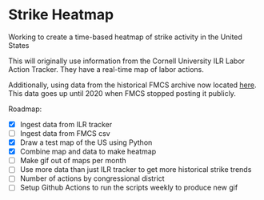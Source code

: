 # Strike Heatmap

Working to create a time-based heatmap of strike activity in the United States

This will originally use information from the Cornell University ILR Labor Action Tracker. They have a real-time map of labor actions. 

Additionally, using data from the historical FMCS archive now located [here](https://github.com/labordata/fmcs-work-stoppage). This data goes up until 2020 when FMCS stopped posting it publicly. 

Roadmap:
- [x] Ingest data from ILR tracker
- [ ] Ingest data from FMCS csv
- [x] Draw a test map of the US using Python
- [x] Combine map and data to make heatmap
- [ ] Make gif out of maps per month
- [ ] Use more data than just ILR tracker to get more historical strike trends
- [ ] Number of actions by congressional district
- [ ] Setup Github Actions to run the scripts weekly to produce new gif